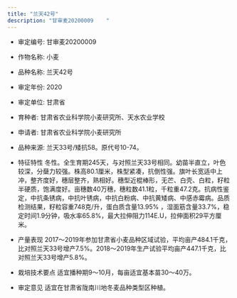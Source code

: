 ```yaml
---
title: "兰天42号"
description: "甘审麦20200009	 "
---
```

* 审定编号:  甘审麦20200009	 

*  作物名称:  小麦

*  品种名称:  兰天42号

*  审定年份:  2020

*  审定单位:  甘肃省

* 育种者:  甘肃省农业科学院小麦研究所、天水农业学校

*  申请者:  甘肃省农业科学院小麦研究所

*  品种来源:  兰天33号/矮抗58。原代号10-74。

*  特征特性
冬性。全生育期245天，与对照兰天33号相同。幼苗半直立，叶色较深，分蘖力较强。株高80.1厘米，株型紧凑，抗倒性强。旗叶长宽适中上冲，整齐度好，穗层整齐，熟相好。穗型近棍棒形，无芒、白壳、白粒，籽粒半硬质，饱满度好。亩穗数40万穗，穗粒数41.1粒，千粒重47.2克。抗病性鉴定，中抗条锈病，中抗叶锈病，中抗白粉病、中抗黄矮病、中感赤霉病。品质检测结果，籽粒容重748克/升，蛋白质含量13.95% ，湿面筋含量33.7%，稳定时间1.9分钟，吸水率65.8%，最大拉伸阻力114E.U，拉伸面积29平方厘米。

*  产量表现
2017～2019年参加甘肃省小麦品种区域试验，平均亩产484.1千克，比对照兰天33号增产7.5%。2018～2019年生产试验平均亩产447.1千克，比对照兰天33号增产5.8%。

*  栽培技术要点
适宜播种期9～10月，每亩适宜基本苗30～40万。

*  审定意见
适宜在甘肃省陇南川地冬麦品种类型区种植。
